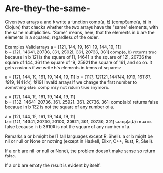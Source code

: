# Are-they-the-same-

Given two arrays a and b write a function comp(a, b) (compSame(a, b) in Clojure) that checks whether the two arrays have the "same" elements, with the same multiplicities. "Same" means, here, that the elements in b are the elements in a squared, regardless of the order.

Examples
Valid arrays
a = [121, 144, 19, 161, 19, 144, 19, 11]  
b = [121, 14641, 20736, 361, 25921, 361, 20736, 361]
comp(a, b) returns true because in b 121 is the square of 11, 14641 is the square of 121, 20736 the square of 144, 361 the square of 19, 25921 the square of 161, and so on. It gets obvious if we write b's elements in terms of squares:

a = [121, 144, 19, 161, 19, 144, 19, 11] 
b = [11*11, 121*121, 144*144, 19*19, 161*161, 19*19, 144*144, 19*19]
Invalid arrays
If we change the first number to something else, comp may not return true anymore:

a = [121, 144, 19, 161, 19, 144, 19, 11]  
b = [132, 14641, 20736, 361, 25921, 361, 20736, 361]
comp(a,b) returns false because in b 132 is not the square of any number of a.

a = [121, 144, 19, 161, 19, 144, 19, 11]  
b = [121, 14641, 20736, 36100, 25921, 361, 20736, 361]
comp(a,b) returns false because in b 36100 is not the square of any number of a.

Remarks
a or b might be [] (all languages except R, Shell). a or b might be nil or null or None or nothing (except in Haskell, Elixir, C++, Rust, R, Shell).

If a or b are nil (or null or None), the problem doesn't make sense so return false.

If a or b are empty the result is evident by itself.
